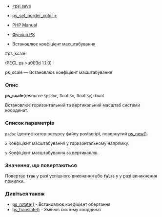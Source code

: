 - [«ps_save](function.ps-save.md)
- [ps_set_border_color »](function.ps-set-border-color.md)

- [PHP Manual](index.md)
- [Функції PS](ref.ps.md)
- Встановлює коефіцієнт масштабування

#ps_scale

(PECL ps \>u003d 1.1.0)

ps_scale — Встановлює коефіцієнт масштабування

### Опис

**ps_scale**(resource `$psdoc`, float `$x`, float `$y`): bool

Встановлює горизонтальний та вертикальний масштаб системи координат.

### Список параметрів

`psdoc`
Ідентифікатор ресурсу файлу postscript, повернутий
[ps_new()](function.ps-new.md).

`x`
Коефіцієнт масштабування у горизонтальному напрямку.

`y`
Коефіцієнт масштабування за вертикаллю.

### Значення, що повертаються

Повертає **`true`** у разі успішного виконання або **`false`** у
у разі виникнення помилки.

### Дивіться також

- [ps_rotate()](function.ps-rotate.md) - Встановлює коефіцієнт
обертання
- [ps_translate()](function.ps-translate.md) - Змінює систему
координат

